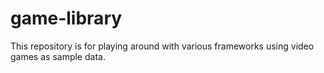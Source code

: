 # game-library
This repository is for playing around with various frameworks using video games as sample data.
